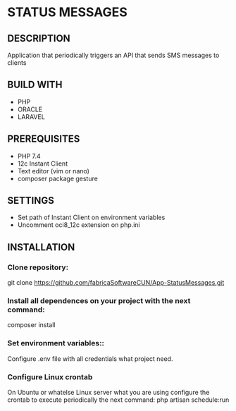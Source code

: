 # STATUS MESSAGES
## DESCRIPTION
Application that periodically triggers an API that sends SMS messages to clients

## BUILD WITH 
- PHP
- ORACLE
- LARAVEL

## PREREQUISITES 
- PHP 7.4
- 12c Instant Client
- Text editor (vim or nano)
- composer package gesture

## SETTINGS
- Set path of Instant Client on environment variables
- Uncomment oci8_12c extension on php.ini

## INSTALLATION
### Clone repository: 
git clone https://github.com/fabricaSoftwareCUN/App-StatusMessages.git

### Install all dependences on your project with the next command:
composer install

### Set environment variables::
Configure .env file with all credentials what project need.

### Configure Linux crontab
On Ubuntu or whatelse Linux server what you are using configure the crontab to execute periodically the next command:
php artisan schedule:run  



  
